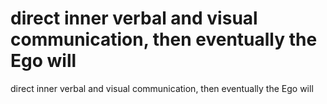 # direct inner verbal and visual communication, then eventually the Ego will

direct inner verbal and visual communication, then eventually the Ego will